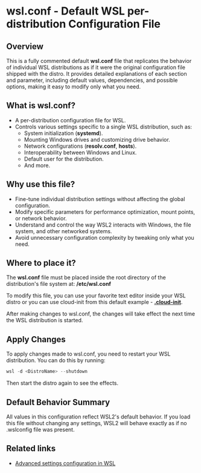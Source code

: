 # wsl.conf - Default WSL per-distribution Configuration File

## Overview

This is a fully commented default **wsl.conf** file that replicates the behavior of individual WSL distributions as if it were the original configuration file shipped with the distro. It provides detailed explanations of each section and parameter, including default values, dependencies, and possible options, making it easy to modify only what you need.

## What is **wsl.conf**?

- A per-distribution configuration file for WSL.
- Controls various settings specific to a single WSL distribution, such as:
  - System initialization (**systemd**).
  - Mounting Windows drives and customizing drive behavior.
  - Network configurations (**resolv.conf**, **hosts**).
  - Interoperability between Windows and Linux.
  - Default user for the distribution.
  - And more.

## Why use this file?

- Fine-tune individual distribution settings without affecting the global configuration.
- Modify specific parameters for performance optimization, mount points, or network behavior.
- Understand and control the way WSL2 interacts with Windows, the file system, and other networked systems.
- Avoid unnecessary configuration complexity by tweaking only what you need.

## Where to place it?

The **wsl.conf** file must be placed inside the root directory of the distribution's file system at: **/etc/wsl.conf**

To modify this file, you can use your favorite text editor inside your WSL distro or you can use cloud-init from this default example - [**.cloud-init**](https://github.com/greengorych/wsl-temp/tree/main/defaults/.cloud-init).

After making changes to wsl.conf, the changes will take effect the next time the WSL distribution is started.

## Apply Changes

To apply changes made to wsl.conf, you need to restart your WSL distribution. You can do this by running:

```powershell
wsl -d <DistroName> --shutdown
```

Then start the distro again to see the effects.

## Default Behavior Summary

All values in this configuration reflect WSL2's default behavior. If you load this file without changing any settings, WSL2 will behave exactly as if no .wslconfig file was present.

## Related links

- [Advanced settings configuration in WSL](https://learn.microsoft.com/en-us/windows/wsl/wsl-config)
